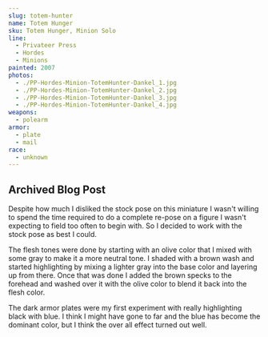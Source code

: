 ```yaml
---
slug: totem-hunter
name: Totem Hunger
sku: Totem Hunger, Minion Solo
line:
  - Privateer Press
  - Hordes
  - Minions
painted: 2007
photos:
  - ./PP-Hordes-Minion-TotemHunter-Dankel_1.jpg
  - ./PP-Hordes-Minion-TotemHunter-Dankel_2.jpg
  - ./PP-Hordes-Minion-TotemHunter-Dankel_3.jpg
  - ./PP-Hordes-Minion-TotemHunter-Dankel_4.jpg
weapons:
  - polearm
armor:
  - plate
  - mail
race:
  - unknown
---
```


## Archived Blog Post

Despite how much I disliked the stock pose on this miniature I wasn't willing to spend the time required to do a complete re-pose on a figure I wasn't expecting to field too often to begin with. So I decided to work with the stock pose as best I could.

The flesh tones were done by starting with an olive color that I mixed with some gray to make it a more neutral tone. I shaded with a brown wash and started highlighting by mixing a lighter gray into the base color and layering up from there. Once that was done I added the brown specks to the forehead and washed over it with the olive color to blend it back into the flesh color.

The dark armor plates were my first experiment with really highlighting black with blue. I think I might have gone to far and the blue has become the dominant color, but I think the over all effect turned out well.
